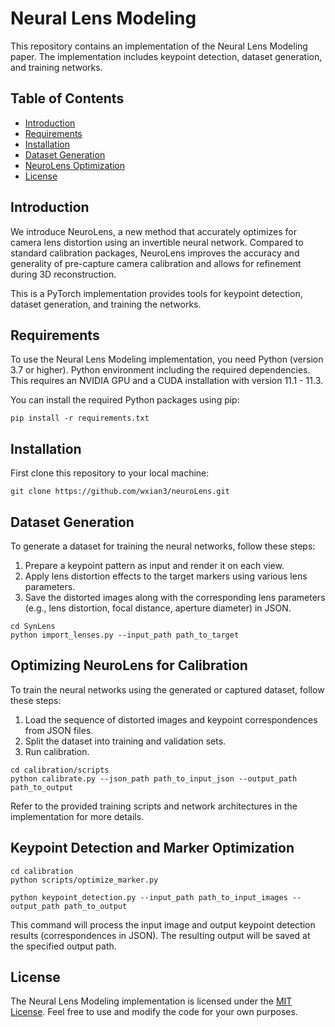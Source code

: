 # Neural Lens Modeling

This repository contains an implementation of the Neural Lens Modeling paper. The implementation includes keypoint detection, dataset generation, and training networks.

## Table of Contents

- [Introduction](#introduction)
- [Requirements](#requirements)
- [Installation](#installation)
- [Dataset Generation](#dataset-generation)
- [NeuroLens Optimization](#training-networks)
- [License](#license)

## Introduction

We introduce NeuroLens, a new method that accurately optimizes for camera lens distortion using an invertible neural network. Compared to standard calibration packages, NeuroLens improves the accuracy and generality of pre-capture camera calibration and allows for refinement during 3D reconstruction.

[Paper]: https://arxiv.org/abs/2304.04848
[Project website]: https://neural-lens.github.io

This is a PyTorch implementation provides tools for keypoint detection, dataset generation, and training the networks.

## Requirements

To use the Neural Lens Modeling implementation, you need Python (version 3.7 or higher). Python environment including the required dependencies. This requires an NVIDIA GPU and a CUDA installation with version 11.1 - 11.3.

You can install the required Python packages using pip:

```
pip install -r requirements.txt
```

## Installation

First clone this repository to your local machine:

```
git clone https://github.com/wxian3/neuroLens.git
```

## Dataset Generation

To generate a dataset for training the neural networks, follow these steps:

1. Prepare a keypoint pattern as input and render it on each view.
2. Apply lens distortion effects to the target markers using various lens parameters.
3. Save the distorted images along with the corresponding lens parameters (e.g., lens distortion, focal distance, aperture diameter) in JSON.

```
cd SynLens
python import_lenses.py --input_path path_to_target
```

## Optimizing NeuroLens for Calibration

To train the neural networks using the generated or captured dataset, follow these steps:

1. Load the sequence of distorted images and keypoint correspondences from JSON files.
2. Split the dataset into training and validation sets.
3. Run calibration.

```
cd calibration/scripts
python calibrate.py --json_path path_to_input_json --output_path path_to_output
```
Refer to the provided training scripts and network architectures in the implementation for more details.

## Keypoint Detection and Marker Optimization
```
cd calibration
python scripts/optimize_marker.py

python keypoint_detection.py --input_path path_to_input_images --output_path path_to_output
```
This command will process the input image and output keypoint detection results (correspondences in JSON). The resulting output will be saved at the specified output path.

## License

The Neural Lens Modeling implementation is licensed under the [MIT License](LICENSE). Feel free to use and modify the code for your own purposes.

